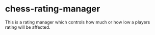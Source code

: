 # chess-rating-manager
This is a rating manager which controls how much or how low a players rating will be affected.
